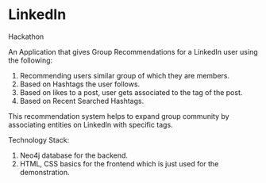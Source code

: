 # LinkedIn
Hackathon

An Application that gives Group Recommendations for a LinkedIn user using the following:
1. Recommending users similar group of which they are members.
2. Based on Hashtags the user follows.
3. Based on likes to a post, user gets associated to the tag of the post.
4. Based on Recent Searched Hashtags.

This recommendation system helps to expand group community by associating entities on LinkedIn with specific tags.

Technology Stack:
1. Neo4j database for the backend.
2. HTML, CSS basics for the frontend which is just used for the demonstration.
